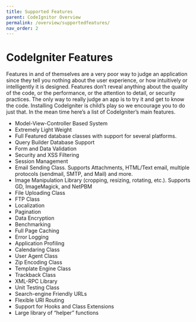 ```yaml
---
title: Supported Features
parent: CodeIgnitor Overview
permalink: /overview/supportedfeatures/ 
nav_order: 2
---
```


# **CodeIgniter Features**

Features in and of themselves are a very poor way to judge an application since they tell you nothing about the user experience, or how intuitively or intelligently it is designed. Features don’t reveal anything about the quality of the code, or the performance, or the attention to detail, or security practices. The only way to really judge an app is to try it and get to know the code. Installing CodeIgniter is child’s play so we encourage you to do just that. In the mean time here’s a list of CodeIgniter’s main features.

* Model-View-Controller Based System
* Extremely Light Weight
* Full Featured database classes with support for several platforms.
* Query Builder Database Support
* Form and Data Validation
* Security and XSS Filtering
* Session Management
* Email Sending Class. Supports Attachments, HTML/Text email, multiple protocols (sendmail, SMTP, and Mail) and more.
* Image Manipulation Library (cropping, resizing, rotating, etc.). Supports GD, ImageMagick, and NetPBM
* File Uploading Class
* FTP Class
* Localization
* Pagination
* Data Encryption
* Benchmarking
* Full Page Caching
* Error Logging
* Application Profiling
* Calendaring Class
* User Agent Class
* Zip Encoding Class
* Template Engine Class
* Trackback Class
* XML-RPC Library
* Unit Testing Class
* Search-engine Friendly URLs
* Flexible URI Routing
* Support for Hooks and Class Extensions
* Large library of “helper” functions
